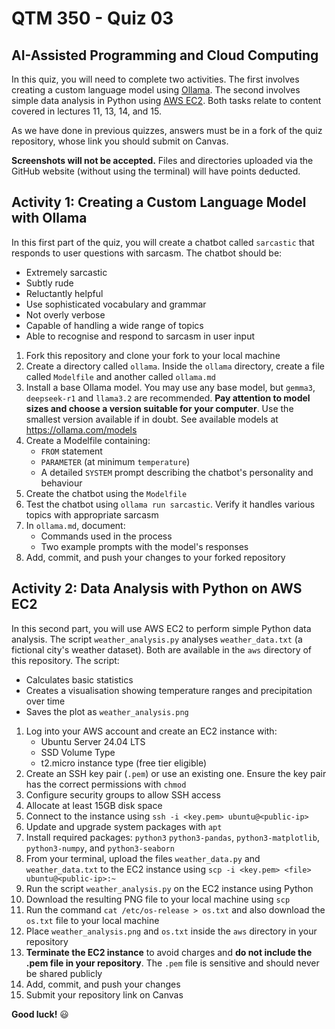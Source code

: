 # QTM 350 - Quiz 03

## AI-Assisted Programming and Cloud Computing

In this quiz, you will need to complete two activities. The first involves creating a custom language model using [Ollama](https://ollama.com/). The second involves simple data analysis in Python using [AWS EC2](https://aws.amazon.com/ec2/). Both tasks relate to content covered in lectures 11, 13, 14, and 15.

As we have done in previous quizzes, answers must be in a fork of the quiz repository, whose link you should submit on Canvas.

**Screenshots will not be accepted.** Files and directories uploaded via the GitHub website (without using the terminal) will have points deducted.

## Activity 1: Creating a Custom Language Model with Ollama

In this first part of the quiz, you will create a chatbot called `sarcastic` that responds to user questions with sarcasm. The chatbot should be:

- Extremely sarcastic
- Subtly rude
- Reluctantly helpful
- Use sophisticated vocabulary and grammar
- Not overly verbose
- Capable of handling a wide range of topics
- Able to recognise and respond to sarcasm in user input

1. Fork this repository and clone your fork to your local machine
2. Create a directory called `ollama`. Inside the `ollama` directory, create a file called `Modelfile` and another called `ollama.md`
3. Install a base Ollama model. You may use any base model, but `gemma3`, `deepseek-r1` and `llama3.2` are recommended. **Pay attention to model sizes and choose a version suitable for your computer**. Use the smallest version available if in doubt. See available models at <https://ollama.com/models>
4. Create a Modelfile containing:
   - `FROM` statement
   - `PARAMETER` (at minimum `temperature`)
   - A detailed `SYSTEM` prompt describing the chatbot's personality and behaviour
5. Create the chatbot using the `Modelfile`
6. Test the chatbot using `ollama run sarcastic`. Verify it handles various topics with appropriate sarcasm
7. In `ollama.md`, document:
   - Commands used in the process
   - Two example prompts with the model's responses
8. Add, commit, and push your changes to your forked repository

## Activity 2: Data Analysis with Python on AWS EC2

In this second part, you will use AWS EC2 to perform simple Python data analysis. The script `weather_analysis.py`  analyses `weather_data.txt` (a fictional city's weather dataset). Both are available in the `aws` directory of this repository. The script:

- Calculates basic statistics
- Creates a visualisation showing temperature ranges and precipitation over time
- Saves the plot as `weather_analysis.png`

1. Log into your AWS account and create an EC2 instance with:
   - Ubuntu Server 24.04 LTS
   - SSD Volume Type
   - t2.micro instance type (free tier eligible)
2. Create an SSH key pair (`.pem`) or use an existing one. Ensure the key pair has the correct permissions with `chmod`
3. Configure security groups to allow SSH access
4. Allocate at least 15GB disk space
5. Connect to the instance using `ssh -i <key.pem> ubuntu@<public-ip>`
6. Update and upgrade system packages with `apt`
7. Install required packages: `python3` `python3-pandas`, `python3-matplotlib`, `python3-numpy`, and `python3-seaborn`
8. From your terminal, upload the files `weather_data.py` and `weather_data.txt` to the EC2 instance using `scp -i <key.pem> <file> ubuntu@<public-ip>:~`
9. Run the script `weather_analysis.py` on the EC2 instance using Python
10. Download the resulting PNG file to your local machine using `scp`
11. Run the command `cat /etc/os-release > os.txt` and also download the `os.txt` file to your local machine
12. Place `weather_analysis.png` and `os.txt` inside the `aws` directory in your repository
13. **Terminate the EC2 instance** to avoid charges and **do not include the .pem file in your repository**. The `.pem` file is sensitive and should never be shared publicly
14. Add, commit, and push your changes
15. Submit your repository link on Canvas

**Good luck!** 😃
